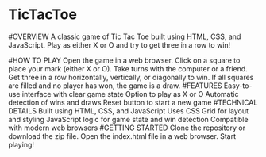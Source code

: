 # TicTacToe
#OVERVIEW
A classic game of Tic Tac Toe built using HTML, CSS, and JavaScript. Play as either X or O and try to get three in a row to win!

#HOW TO PLAY
Open the game in a web browser.
Click on a square to place your mark (either X or O).
Take turns with the computer or a friend.
Get three in a row horizontally, vertically, or diagonally to win.
If all squares are filled and no player has won, the game is a draw.
#FEATURES
Easy-to-use interface with clear game state
Option to play as X or O
Automatic detection of wins and draws
Reset button to start a new game
#TECHNICAL DETAILS
Built using HTML, CSS, and JavaScript
Uses CSS Grid for layout and styling
JavaScript logic for game state and win detection
Compatible with modern web browsers
#GETTING STARTED
Clone the repository or download the zip file.
Open the index.html file in a web browser.
Start playing!
